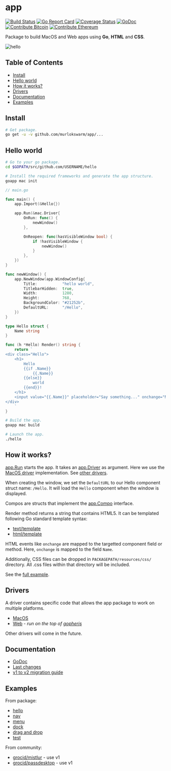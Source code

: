 # app
[![Build Status](https://travis-ci.org/murlokswarm/app.svg?branch=master)](https://travis-ci.org/murlokswarm/app)
[![Go Report Card](https://goreportcard.com/badge/github.com/murlokswarm/app)](https://goreportcard.com/report/github.com/murlokswarm/app)
[![Coverage Status](https://coveralls.io/repos/github/murlokswarm/app/badge.svg?branch=master)](https://coveralls.io/github/murlokswarm/app?branch=master)
[![GoDoc](https://godoc.org/github.com/murlokswarm/app?status.svg)](https://godoc.org/github.com/murlokswarm/app)
[![Contribute Bitcoin](https://img.shields.io/badge/contribute-bitcoin-fd9426.svg)](https://www.coinbase.com/addresses/5b483f32bec71f034450c264)
[![Contribute Ethereum](https://img.shields.io/badge/contribute-ethereum-4e92df.svg)](https://www.coinbase.com/addresses/5b483b8df2ba04096454ea62)

Package to build MacOS and Web apps using **Go**, **HTML** and **CSS**.

![hello](https://github.com/murlokswarm/app/wiki/assets/app.gif)

## Table of Contents

- [Install](#install)
- [Hello world](#hello)
- [How it works?](#howto)
- [Drivers](#drivers)
- [Documentation](#doc)
- [Examples](#examples)

<a name="install"></a>

## Install

```bash
# Get package.
go get -u -v github.com/murlokswarm/app/...
```

<a name="hello"></a>

## Hello world

```bash
# Go to your go package.
cd $GOPATH/src/github.com/USERNAME/hello

# Install the required frameworks and generate the app structure.
goapp mac init
```

```go
// main.go

func main() {
	app.Import(&Hello{})

	app.Run(&mac.Driver{
		OnRun: func() {
			newWindow()
		},

		OnReopen: func(hasVisibleWindow bool) {
			if !hasVisibleWindow {
				newWindow()
			}
		},
	})
}

func newWindow() {
	app.NewWindow(app.WindowConfig{
		Title:           "hello world",
		TitlebarHidden:  true,
		Width:           1280,
		Height:          768,
		BackgroundColor: "#21252b",
		DefaultURL:      "/Hello",
	})
}

type Hello struct {
	Name string
}

func (h *Hello) Render() string {
	return `
<div class="Hello">
	<h1>
		Hello
		{{if .Name}}
			{{.Name}}
		{{else}}
			world
		{{end}}!
	</h1>
	<input value="{{.Name}}" placeholder="Say something..." onchange="Name" autofocus>
</div>
	`
}
```

```bash
# Build the app.
goapp mac build

# Launch the app.
./hello
```

<a name="howto"></a>

## How it works?

[app.Run](https://godoc.org/github.com/murlokswarm/app#Run) starts the app. 
It takes an 
[app.Driver](https://godoc.org/github.com/murlokswarm/app#Driver) as argument. 
Here we use the
[MacOS driver](https://godoc.org/github.com/murlokswarm/app/drivers/mac#Driver) 
implementation.
See [other drivers](#drivers).

When creating the window, we set the ```DefaultURL``` to our Hello component 
struct name: ```/Hello```.
It will load the ```Hello``` component when the window is displayed.

Compos are structs that implement the 
[app.Compo](https://godoc.org/github.com/murlokswarm/app#Compo) 
interface.

Render method returns a string that contains HTML5.
It can be templated following Go standard template syntax:

- [text/template](https://golang.org/pkg/text/template/)
- [html/template](https://golang.org/pkg/html/template/)

HTML events like ```onchange``` are mapped to the targetted component 
field or method.
Here, ```onchange``` is mapped to the field ```Name```.


Additionally, CSS files can be dropped in ```PACKAGEPATH/resources/css/``` directory.
All .css files within that directory will be included.

See the 
[full example](https://github.com/murlokswarm/app/tree/master/examples/hello).

<a name="drivers"></a>

## Drivers
A driver contains specific code that allows the app package to work on multiple 
platforms.

- [MacOS](https://godoc.org/github.com/murlokswarm/app/drivers/mac)
- [Web](https://godoc.org/github.com/murlokswarm/app/drivers/web) - *run on the top of [gopherjs](https://github.com/gopherjs/gopherjs)*

Other drivers will come in the future.

<a name="doc"></a>

## Documentation

- [GoDoc](https://godoc.org/github.com/murlokswarm/app)
- [Last changes](https://github.com/murlokswarm/app/blob/master/History.md)
- [v1 to v2 migration guide](https://github.com/murlokswarm/app/wiki/V1ToV2)

<a name="examples"></a>

## Examples
From package:
- [hello](https://github.com/murlokswarm/app/tree/master/examples/hello)
- [nav](https://github.com/murlokswarm/app/tree/master/examples/nav)
- [menu](https://github.com/murlokswarm/app/tree/master/examples/menu)
- [dock](https://github.com/murlokswarm/app/tree/master/examples/dock)
- [drag and drop](https://github.com/murlokswarm/app/tree/master/examples/dragdrop)
- [test](https://github.com/murlokswarm/app/tree/master/examples/test)

From community:
- [grocid/mistlur](https://github.com/grocid/mistlur) - use v1
- [grocid/passdesktop](https://github.com/grocid/passdesktop) - use v1

